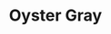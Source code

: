 ---
language: id
layout: product-item
title: Oyster Gray
description: Description in &amp; Oyster Gray
keyword: keyword in Oyster Gray
image: /images/Oyster-Gray-Polished-web.jpg
sub-title: Oyster Gray
article-1: Custom size upon order<br>Thickness &#58; 1/2″ <br>Panel &#58; Polished <br>Color &#58; Light to dark gray
title-right: Oyster Gray
article-right: Oyster Gray
title-2: Oyster Gray
article-2: Oyster Gray
article-3: Oyster Gray
alt-slide1: Oyster Gray
alt-slide2: Oyster Gray
alt-slide3: Oyster Gray
slide1: /images/Oyster-Gray-Polished-web.jpg
slide2: /images/Oyster-Gray-Polished-web.jpg
slide3: /images/Oyster-Gray-Polished-web.jpg
---